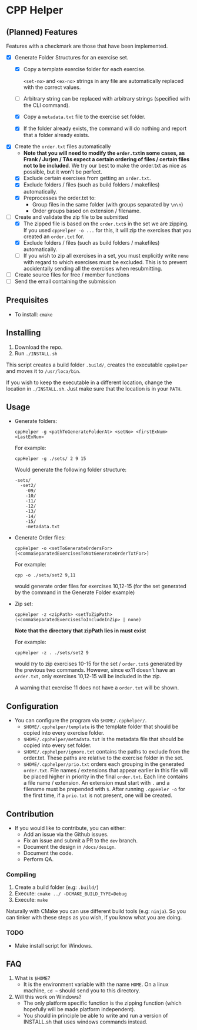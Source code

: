 # CPP Helper

## (Planned) Features

Features with a checkmark are those that have been implemented.

* [x] Generate Folder Structures for an exercise set.
  * [x] Copy a template exercise folder for each exercise.
    
    `<set-no>` and `<ex-no>` strings  in any file are automatically replaced with the correct values.
  * [ ] Arbitrary string can be replaced with arbitrary strings (specified with the CLI command).
  * [x] Copy a `metadata.txt` file to the exercise set folder.
  * [x] If the folder already exists, the command will do nothing and report that a folder already exists.
* [x] Create the `order.txt` files automatically
  * **Note that you will need to modify the `order.txt`in some cases, as Frank /
    Jurjen / TAs expect a certain ordering of files / certain files not to be included**. 
    We try our best to make the order.txt as nice as possible, but it won't be
    perfect.
  * [x] Exclude certain exercises from getting an `order.txt`.
  * [x] Exclude folders / files (such as build folders / makefiles) automatically.
  * [x] Preprocesses the order.txt to:
    * Group files in the same folder (with groups separated by `\n\n`)
    * Order groups based on extension / filename. 
* [ ] Create and validate the zip file to be submitted
  * [x] The zipped file is based on the `order.txt`s in the set we are zipping. If
    you used `cppHelper -o ...` for this, it will zip the exercises that you
    created an `order.txt` for.
  * [x] Exclude folders / files (such as build folders / makefiles) automatically.
  * [ ] If you wish to zip all exercises in a set, you must explicitly write `none` 
    with regard to which exercises must be excluded. This is to prevent
    accidentally sending all the exercises when resubmitting.
* [ ] Create source files for free / member functions
* [ ] Send the email containing the submission

## Prequisites
* To install: `cmake`

## Installing
1. Download the repo.
2. Run `./INSTALL.sh`

This script creates a build folder `.build/`, creates the executable `cppHelper`
and moves it to `/usr/loca/bin`. 

If you wish to keep the executable in a different location, change the location
in `./INSTALL.sh`. Just make sure that the location is in your `PATH`.

## Usage 
* Generate folders:
  ```shell
  cppHelper -g <pathToGenerateFolderAt> <setNo> <firstExNum> <LastExNum>
  ```
  For example:
  ```shell
  cppHelper -g ./sets/ 2 9 15
  ```
  Would generate the following folder structure:
  ```
  -sets/
    -set2/
      -09/
      -10/
      -11/
      -12/
      -13/
      -14/
      -15/
      -metadata.txt
  ```
* Generate Order files:
  ```shell
  cppHelper -o <setToGenerateOrdersFor> [<commaSeparatedExercisesToNotGenerateOrderTxtFor>]
  ```
  
  For example:
  ```shell
  cpp -o ./sets/set2 9,11
  ```
  
  would generate order files for exercises 10,12-15 (for the set generated by
  the command in the Generate Folder example)

* Zip set:
  ```shell
  cppHelper -z <zipPath> <setToZipPath> (<commaSeparatedExercisesToIncludeInZip> | none)
  ```
  **Note that the directory that zipPath lies in must exist**

  For example:
  ```shell
  cppHelper -z . ./sets/set2 9 
  ```
  
  would *try* to zip exercises 10-15 for the set / `order.txt`s generated by the
  previous two commands. However, since ex11 doesn't have an `order.txt`, only
  exercises 10,12-15 will be included in the zip.

  A warning that exercise 11 does not have a `order.txt` will be shown.

## Configuration
* You can configure the program via `$HOME/.cpphelper/`.
    * `$HOME/.cpphelper/template` is the template folder that should be copied into every exercise folder.
    * `$HOME/.cpphelper/metadata.txt` is the metadata file that should be copied into every set folder.
    * `$HOME/.cpphelper/ignore.txt` contains the paths to exclude from the order.txt.
      These paths are relative to the exercise folder in the set.
    * `$HOME/.cpphelper/prio.txt` orders each grouping in the generated `order.txt`.
      File names / extensions that appear earlier in this file will be placed higher in priority in the final `order.txt`.
      Each line contains a file name / extension. 
      An extension must start with `.` and a filename must be prepended with `$`.
      After running `.cppHeler -o` for the first time, if a `prio.txt` is not present, one will be created.

## Contribution
* If you would like to contribute, you can either:
  * Add an issue via the Github issues.
  * Fix an issue and submit a PR to the `dev` branch.
  * Document the design in `/docs/design`.
  * Document the code.
  * Perform QA.
  
### Compiling
1. Create a build folder (e.g: `.build/`)
2. Execute: `cmake ../ -DCMAKE_BUILD_TYPE=Debug`
3. Execute: `make`

Naturally with CMake you can use different build tools (e.g: `ninja`). So you
can tinker with these steps as you wish, if you know what you are doing.

### TODO
- Make install script for Windows.

## FAQ
1. What is `$HOME`?
    * It is the environment variable with the name `HOME`. On a linux machine,
    `cd ~` should send you to this directory. 
2. Will this work on Windows?
    * The only platform specific function is the zipping function (which hopefully will be made platform independent).
    * You should in principle be able to write and run a version of INSTALL.sh that uses windows commands instead.